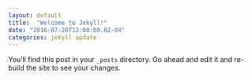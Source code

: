 ```yaml
---
layout: default
title:  "Welcome to Jekyll!"
date: "2016-07-20T12:00:00.0Z-04"
categories: jekyll update
---
```

You’ll find this post in your `_posts` directory. Go ahead and edit it and re-build the site to see your changes.